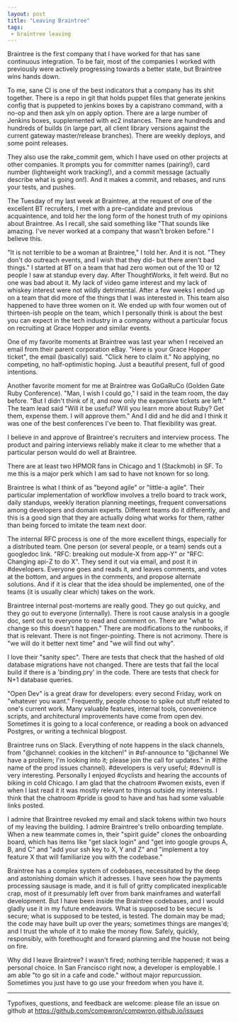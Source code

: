 ```yaml
---
layout: post
title: "Leaving Braintree"
tags:
 - braintree leaving
---
```


Braintree is the first company that I have worked for that has sane continuous integration. To be fair, most of the companies I worked with previously were actively progressing towards a better state, but Braintree wins hands down.

To me, sane CI is one of the best indicators that a company has its shit together. There is a repo in git that holds puppet files that generate jenkins config that is puppeted to jenkins boxes by a capistrano command, with a no-op and then ask y/n on apply option. There are a large number of Jenkins boxes, supplemented with ec2 instances. There are hundreds and hundreds of builds (in large part, all client library versions against the current gateway master/release branches). There are weekly deploys, and some point releases.

They also use the rake_commit gem, which I have used on other projects at other companies. It prompts you for committer names (pairing!), card number (lightweight work tracking!), and a commit message (actually describe what is going on!). And it makes a commit, and rebases, and runs your tests, and pushes. 

The Tuesday of my last week at Braintree, at the request of one of the excellent BT recruiters, I met with a pre-candidate and previous acquaintence, and told her the long form of the honest truth of my opinions about Braintree. As I recall, she said something like "That sounds like amazing. I've never worked at a company that wasn't broken before." I believe this. 

"It is not terrible to be a woman at Braintree," I told her. And it is not. "They don't do outreach events, and I wish that they did- but there aren't bad things." I started at BT on a team that had zero women out of the 10 or 12 people I saw at standup every day. After ThoughtWorks, it felt weird. But no one was bad about it. My lack of video game interest and my lack of whiskey interest were not wildly detrimental. After a few weeks I ended up on a team that did more of the things that I was interested in. This team also happened to have three women on it. We ended up with four women out of thirteen-ish people on the team, which I personally think is about the best you can expect in the tech industry in a company without a particular focus on recruiting at Grace Hopper and similar events. 

One of my favorite moments at Braintree was last year when I received an email from their parent corporation eBay. "Here is your Grace Hopper ticket", the email (basically) said. "Click here to claim it." No applying, no competing, no half-optimistic hoping. Just a beautiful present, full of good intentions. 

Another favorite moment for me at Braintree was GoGaRuCo (Golden Gate Ruby Conference). "Man, I wish I could go," I said in the team room, the day before. "But I didn't think of it, and now only the expensive tickets are left." The team lead said "Will it be useful? Will you learn more about Ruby? Get them, expense them. I will approve them." And I did and he did and I think it was one of the best conferences I've been to. That flexibility was great. 

I believe in and approve of Braintree's recruiters and interview process. The product and pairing interviews reliably make it clear to me whether that a particular person would do well at Braintree. 

There are at least two HPMOR fans in Chicago and 1 (Stackmob) in SF. To me this is a major perk which I am sad to have not known for so long. 

Braintree is what I think of as "beyond agile" or "little-a agile". Their particular implementation of workflow involves a trello board to track work, daily standups, weekly iteration planning meetings, frequent conversations among developers and domain experts. Different teams do it differently, and this is a good sign that they are actually doing what works for them, rather than being forced to imitate the team next door. 

The internal RFC process is one of the more excellent things, especially for a distributed team. One person (or several people, or a team) sends out a googledoc link. "RFC: breaking out module-X from app-Y" or "RFC: Changing api-Z to do X". They send it out via email, and post it in #developers. Everyone goes and reads it, and leaves comments, and votes at the bottom, and argues in the comments, and propose alternate solutions. And if it is clear that the idea should be implemented, one of the teams (it is usually clear which) takes on the work. 

Braintree internal post-mortems are really good. They go out quicky, and they go out to everyone (internally). There is root cause analysis in a google doc, sent out to everyone to read and comment on. There are "what to change so this doesn't happen." There are modifications to the runbooks, if that is relevant. There is not finger-pointing. There is not acrimony. There is "we will do it better next time" and "we will find out why".

I love their "sanity spec". There are tests that check that the hashed of old database migrations have not changed. There are tests that fail the local build if there is a 'binding.pry' in the code. There are tests that check for N+1 database queries. 

"Open Dev" is a great draw for developers: every second Friday, work on "whatever you want." Frequently, people choose to spike out stuff related to one's current work. Many valuable features, internal tools, convenience scripts, and architectural improvements have come from open dev. Sometimes it is going to a local conference, or reading a book on advanced Postgres, or writing a technical blogpost. 

Braintree runs on Slack. Everything of note happens in the slack channels, from "@channel: cookies in the kitchen!" in #sf-announce to "@channel We have a problem; I'm looking into it; please join the call for updates." in #(the name of the prod issues channel). #developers is very useful; #devnull is very interesting. Personally I enjoyed #cyclists and hearing the accounts of biking in cold Chicago. I am glad that the chatroom #women exists, even if when I last read it it was mostly relevant to things outside my interests. I think that the chatroom #pride is good to have and has had some valuable links posted. 

I admire that Braintree revoked my email and slack tokens within two hours of my leaving the building. I admire Braintree's trello onboarding template. When a new teammate comes in, their "spirit guide" clones the onboarding board, which has items like "get slack login" and "get into google groups A, B, and C" and "add your ssh key to X, Y and Z" and "implement a toy feature X that will familiarize you with the codebase."

Braintree has a complex system of codebases, necessitated by the deep and astonishing domain which it adresses. I have seen how the payments processing sausage is made, and it is full of gritty complicated inexplicable crap, most of it presumably left over from bank mainframes and waterfall development. But I have been inside the Braintree codebases, and I would gladly use it in my future endeavors. What is supposed to be secure is secure; what is supposed to be tested, is tested. The domain may be mad; the code may have built up over the years; sometimes things are manges'd; and I trust the whole of it to make the money flow. Safely, quickly, responsibly, with forethought and forward planning and the house not being on fire. 

Why did I leave Braintree? I wasn't fired; nothing terrible happened; it was a personal choice. In San Francisco right now, a developer is employable. I am able "to go sit in a cafe and code." without major repurcussion. Sometimes you just have to go use your freedom when you have it. 



------


Typofixes, questions, and feedback are welcome: please file an issue on github at https://github.com/compwron/compwron.github.io/issues
